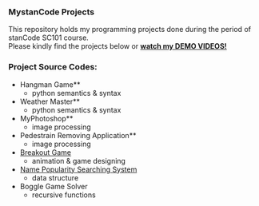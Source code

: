### MystanCode Projects
This repository holds my programming projects done during the period of stanCode SC101 course.
<br> Please kindly find the projects below or **[watch my DEMO VIDEOS!](https://youtu.be/v2O_MGE9_ao?feature=shared)**

### Project Source Codes:
- Hangman Game**
    - python semantics & syntax
- Weather Master**
    - python semantics & syntax
- MyPhotoshop**
    - image processing
- Pedestrain Removing Application**
    - image processing
- [Breakout Game](https://github.com/leticiawu/MystanCodeProjects/blob/main/SC101_A2/breakout.py)
    - animation & game designing
- [Name Popularity Searching System](SC101_A4/babygraphics.py)
    - data structure
- Boggle Game Solver
    - recursive functions
